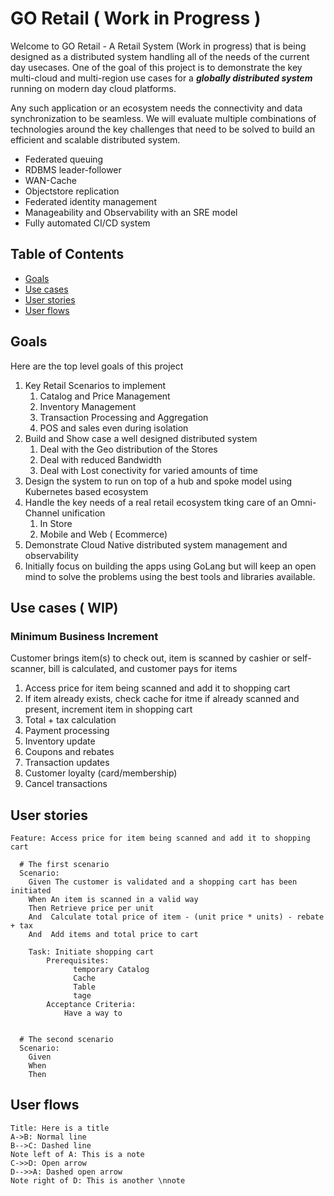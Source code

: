 GO Retail ( Work in Progress ) 
===
Welcome to GO Retail - A Retail System (Work in progress) that is being designed as a distributed system handling all of the needs of the current day usecases. 
One of the goal of this project is to demonstrate the key multi-cloud and multi-region  use cases for a ***globally distributed system*** running on modern day cloud platforms. 

Any such application or an ecosystem needs the connectivity and data synchronization to be seamless. We will evaluate multiple combinations of technologies around the key challenges that need to be solved to build an efficient and scalable distributed system. 
- Federated queuing
- RDBMS leader-follower
- WAN-Cache 
- Objectstore replication
- Federated identity management
- Manageability and Observability with an SRE model
- Fully automated CI/CD system




## Table of Contents
- [Goals](#goals)
- [Use cases](#use-cases)
- [User stories](#user-stories)
- [User flows](#user-flows)


## Goals

Here are the top level goals of this project

1. Key Retail Scenarios to implement
    1. Catalog and Price Management
    1. Inventory Management
    1. Transaction Processing and Aggregation
    1. POS and sales even during isolation
1. Build and Show case a well designed distributed system
    1. Deal with the Geo distribution of the Stores
    1. Deal with reduced Bandwidth
    1. Deal with Lost conectivity for varied amounts of time
1. Design the system to run on top of a hub and spoke model using Kubernetes based ecosystem
1. Handle the key needs of a real retail ecosystem tking care of an Omni-Channel unification 
    1. In Store
    1. Mobile and Web ( Ecommerce)
1. Demonstrate Cloud Native distributed system management and observability
1. Initially focus on building the apps using GoLang but will keep an open mind to solve the problems using the best tools and libraries available. 

## Use cases ( WIP) 

### Minimum Business Increment
Customer brings item(s) to check out, item is scanned by cashier or self-scanner, bill is calculated, and customer pays for items

1. Access price for item being scanned and add it to shopping cart
2. If item already exists, check cache for itme if already scanned and present, increment item in shopping cart
3. Total + tax calculation
4. Payment processing
5. Inventory update
6. Coupons and rebates
7. Transaction updates
8. Customer loyalty (card/membership)
9. Cancel transactions

User stories
---

```gherkin=
Feature: Access price for item being scanned and add it to shopping cart

  # The first scenario
  Scenario: 
    Given The customer is validated and a shopping cart has been initiated
    When An item is scanned in a valid way
    Then Retrieve price per unit
    And  Calculate total price of item - (unit price * units) - rebate + tax
    And  Add items and total price to cart
    
    Task: Initiate shopping cart
        Prerequisites:
              temporary Catalog
              Cache
              Table
              tage
        Acceptance Criteria:
            Have a way to 
              

  # The second scenario
  Scenario: 
    Given 
    When 
    Then 

```

User flows
---
```sequence
Title: Here is a title
A->B: Normal line
B-->C: Dashed line
Note left of A: This is a note
C->>D: Open arrow
D-->>A: Dashed open arrow
Note right of D: This is another \nnote
```
